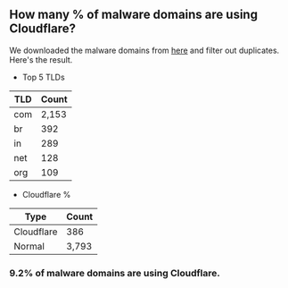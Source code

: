 ## How many % of malware domains are using Cloudflare?


We downloaded the malware domains from [here](https://urlhaus.abuse.ch) and filter out duplicates.
Here's the result.


[//]: # (start replacement)


- Top 5 TLDs

| TLD | Count |
| --- | --- |
| com | 2,153 |
| br | 392 |
| in | 289 |
| net | 128 |
| org | 109 |


- Cloudflare %

| Type | Count |
| --- | --- |
| Cloudflare | 386 |
| Normal | 3,793 |


### 9.2% of malware domains are using Cloudflare.